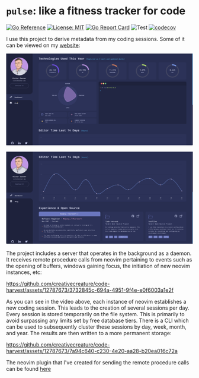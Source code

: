 # `pulse`: like a fitness tracker for code
[![Go Reference](https://pkg.go.dev/badge/github.com/creativecreature/pulse.svg)](https://pkg.go.dev/github.com/creativecreature/pulse)
[![License: MIT](https://img.shields.io/badge/License-MIT-yellow.svg)](https://github.com/creativecreature/pulse/blob/master/LICENSE)
[![Go Report Card](https://goreportcard.com/badge/github.com/creativecreature/pulse)](https://goreportcard.com/report/github.com/creativecreature/pulse)
![Test](https://github.com/creativecreature/pulse/workflows/Test/badge.svg?branch=main)
[![codecov](https://codecov.io/gh/creativecreature/pulse/graph/badge.svg?token=CYSKW3Z7E6)](https://codecov.io/gh/creativecreature/pulse)

I use this project to derive metadata from my coding sessions. Some of it can
be viewed on my [website][1]:

![Screenshot of website][2]

![Screenshot of website][3]


The project includes a server that operates in the background as a daemon. It
receives remote procedure calls from neovim pertaining to events such as the
opening of buffers, windows gaining focus, the initiation of new neovim
instances, etc:


https://github.com/creativecreature/code-harvest/assets/12787673/3732845c-694a-4951-9f4e-e0f6003a1e2f


As you can see in the video above, each instance of neovim establishes a new
coding session. This leads to the creation of several sessions per day. Every
session is stored temporarily on the file system. This is primarily to avoid
surpassing any limits set by free database tiers. There is a CLI which can be
used to subsequently cluster these sessions by day, week, month, and year. The
results are then written to a more permanent storage:


https://github.com/creativecreature/code-harvest/assets/12787673/7a94c640-c230-4e20-aa28-b20ea016c72a


The neovim plugin that I've created for sending the remote procedure calls can
be found [here][4]

[1]: https://conner.dev
[2]: ./screenshots/website1.png
[3]: ./screenshots/website2.png
[4]: https://github.com/creativecreature/vim-pulse
